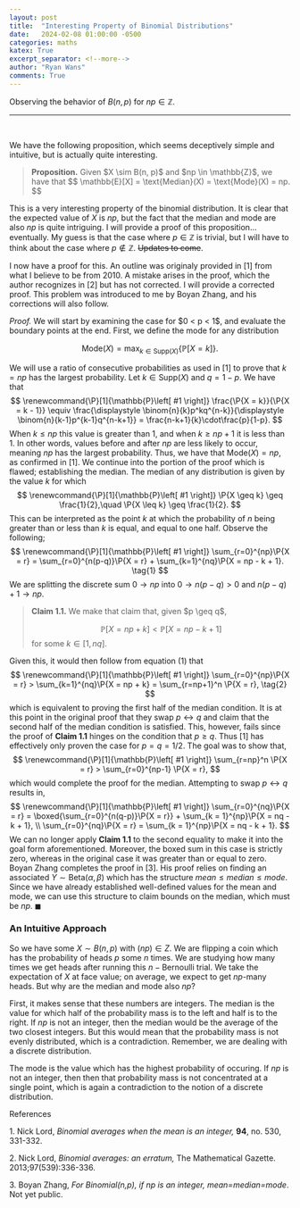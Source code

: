 ```yaml
---
layout: post
title:  "Interesting Property of Binomial Distributions"
date:   2024-02-08 01:00:00 -0500
categories: maths
katex: True
excerpt_separator: <!--more-->
author: "Ryan Wans"
comments: True
---
```

Observing the behavior of $B(n, p)$ for $np \in \mathbb{Z}$.
<!--more-->

---
<br>

We have the following proposition, which seems deceptively simple and intuitive, but is actually quite interesting. 

<blockquote>
<b>Proposition.</b> Given $X \sim B(n, p)$ and $np \in \mathbb{Z}$, we have that 
$$
\mathbb{E}[X] = \text{Median}(X) = \text{Mode}(X) = np.
$$
</blockquote>

This is a very interesting property of the binomial distribution. It is clear that the expected value of $X$ is $np$, but the fact that the median and mode are also $np$ is quite intriguing. I will provide a proof of this proposition... eventually. My guess is that the case where $p \in \mathbb{Z}$ is trivial, but I will have to think about the case where $p \notin \mathbb{Z}$. ~~Updates to come~~. 

I now have a proof for this. An outline was originaly provided in $[1]$ from what I believe to be from 2010. A mistake arises in the proof, which the author recognizes in $[2]$ but has not corrected. I will provide a corrected proof. This problem was introduced to me by Boyan Zhang, and his corrections will also follow.

<proof>
<i>Proof.</i> 
We will start by examining the case for $0 < p < 1$, and evaluate the boundary points at the end. First, we define the mode for any distribution 

$$
\renewcommand{\P}[1]{\mathbb{P}\left[ #1 \right]}
\text{Mode}(X) = \max_{k\in\text{Supp}(X)}\left\{ \P{X = k} \right\}.
$$

We will use a ratio of consecutive probabilities as used in $[1]$ to prove that $k = np$ has the largest probability. Let $k \in \text{Supp}(X)$ and $q = 1 - p$. We have that
$$
\renewcommand{\P}[1]{\mathbb{P}\left[ #1 \right]}
    \frac{\P{X = k}}{\P{X = k - 1}} \equiv 
    \frac{\displaystyle \binom{n}{k}p^kq^{n-k}}{\displaystyle \binom{n}{k-1}p^{k-1}q^{n-k+1}} = 
    \frac{n-k+1}{k}\cdot\frac{p}{1-p}.
$$
When $k \leq np$ this value is greater than 1, and when $k \geq np + 1$ it is less than 1. In other words, values before and after $np$ are less likely to occur, meaning $np$ has the largest probability. Thus, we have that $\text{Mode}(X) = np$, as confirmed in $[1]$.  We continue into the portion of the proof which is flawed; establishing the median. The median of any distribution is given by the value $k$ for which
$$
\renewcommand{\P}[1]{\mathbb{P}\left[ #1 \right]}
\P{X \geq k} \geq \frac{1}{2},\quad \P{X \leq k} \geq \frac{1}{2}.
$$
This can be interpreted as the point $k$ at which the probability of $n$ being greater than or less than $k$ is equal, and equal to one half. Observe the following;
$$
\renewcommand{\P}[1]{\mathbb{P}\left[ #1 \right]}
\sum_{r=0}^{np}\P{X = r} = \sum_{r=0}^{n(p-q)}\P{X = r} + \sum_{k=1}^{nq}\P{X = np - k + 1}. \tag{1}
$$
We are splitting the discrete sum $0 \to np$ into $0 \to n(p-q) > 0$ and $n(p-q) + 1 \to np$. 
<blockquote>
<b>Claim 1.1.</b> We make that claim that, given $p \geq q$,

$$
\renewcommand{\P}[1]{\mathbb{P}\left[ #1 \right]}
\P{X = np + k} < \P{X = np - k + 1}
$$
for some $k \in [1, nq]$. 
</blockquote>

Given this, it would then follow from equation $(1)$ that
$$
\renewcommand{\P}[1]{\mathbb{P}\left[ #1 \right]}
\sum_{r=0}^{np}\P{X = r} > \sum_{k=1}^{nq}\P{X = np + k} = \sum_{r=np+1}^n \P{X = r}, \tag{2}
$$
which is equivalent to proving the first half of the median condition. It is at this point in the original proof that they swap $p \leftrightarrow q$ and claim that the second half of the median condition is satisfied. This, however, fails since the proof of <b>Claim 1.1</b> hinges on the condition that $p \geq q$. Thus $[1]$ has effectively only proven the case for $p = q = 1/2$. The goal was to show that,
$$
\renewcommand{\P}[1]{\mathbb{P}\left[ #1 \right]}
\sum_{r=np}^n \P{X = r} > \sum_{r=0}^{np-1} \P{X = r},
$$
which would complete the proof for the median. Attempting to swap $p \leftrightarrow q$ results in,
$$
\renewcommand{\P}[1]{\mathbb{P}\left[ #1 \right]}
\sum_{r=0}^{nq}\P{X = r} = \boxed{\sum_{r=0}^{n(q-p)}\P{X = r}} + \sum_{k = 1}^{np}\P{X = nq - k + 1}, \\ 
\sum_{r=0}^{nq}\P{X = r} = \sum_{k = 1}^{np}\P{X = nq - k + 1}.
$$
We can no longer apply <b>Claim 1.1</b> to the second equality to make it into the goal form aforementioned. Moreover, the boxed sum in this case is strictly zero, whereas in the original case it was greater than or equal to zero. Boyan Zhang completes the proof in $[3]$. His proof relies on finding an associated $Y \sim \text{Beta}(\alpha, \beta)$ which has the structure $mean \leq median \leq mode$. Since we have already established well-defined values for the mean and mode, we can use this structure to claim bounds on the median, which must be $np$.
<end>$\blacksquare$</end>
</proof>

### An Intuitive Approach

So we have some $X \sim B(n, p)$ with $(np) \in Z$. We are flipping a coin which has the probability of heads $p$ some $n$ times. We are studying how many times we get heads after running this $n-\text{Bernoulli}$ trial. We take the expectation of $X$ at face value; on average, we expect to get $np$-many heads. But why are the median and mode also $np$?

First, it makes sense that these numbers are integers. The median is the value for which half of the probability mass is to the left and half is to the right. If $np$ is not an integer, then the median would be the average of the two closest integers. But this would mean that the probability mass is not evenly distributed, which is a contradiction. Remember, we are dealing with a discrete distribution. 

The mode is the value which has the highest probability of occuring. If $np$ is not an integer, then then that probability mass is not concentrated at a single point, which is again a contradiction to the notion of a discrete distribution.

<references>
<start>References</start>

&#8291;1. Nick Lord, <i>Binomial averages when the mean is an integer,</i> <b>94</b>, no. 530, 331-332.<br>

&#8291;2. Nick Lord, <i>Binomial averages: an erratum,</i> The Mathematical Gazette. 2013;97(539):336-336.<br>

&#8291;3. Boyan Zhang, <i>For Binomial(n,p), if np is an integer, mean=median=mode</i>. Not yet public.
<references>
